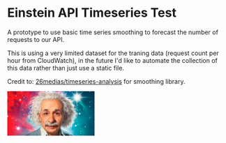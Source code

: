 # Einstein API Timeseries Test
A prototype to use basic time series smoothing to forecast the number of requests to our API.

This is using a very limited dataset for the traning data (request count per hour from CloudWatch), in the future I'd like to automate the collection of this data rather than just use a static file.

Credit to: [26medias/timeseries-analysis](https://github.com/26medias/timeseries-analysis) for smoothing library.

<img src="https://raw.githubusercontent.com/eemmzz/einstein-api-timeseries/master/public/images/einstein.png" width="200px" />
